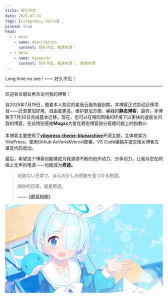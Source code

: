 ```yaml
---
title: 好久不见
date: 2025-07-31
tags: [vitepress, hello]
pinned: true
head:
  - - meta
    - name: description
      content: 好久不见，枫落丰源！
  - - meta
    - name: keywords
      content: 好久不见，枫落丰源！, 枫落丰源
---
```

Long time no see ! —— 好久不见！

---

欢迎各位朋友再次访问我的博客！

自2025年7月19日，随着本人购买的星辰云服务器到期，本博客正式启动迁移项目——迁至更加好用、自由度更高、维护更加方便、~~省钱~~的**静态博客**，最终，本博客于7月30日完成基本迁移，现在，您可以在相同网络的环境下以更快的速度访问我的博客。在此特别感谢**Mugzx**大佬在静态博客部分搭建问题上的指教👍

本博客主要使用了[**vitepress-theme-bluearchive**](https://github.com/Alittfre/vitepress-theme-bluearchive "蔚蓝档案主题")开源主题，主体框架为VitePress，使用Github Actions&Vercel部署，VS Code编辑并提交相关博客文章及代码改动。

最后，希望这个博客也能够成为我源源不断的创作动力、分享动力，让我与您在网络上无声的电波——也能成为**奇迹。**

> 何気ない日常で、ほんの少しの奇跡を見つける物語。
>
> 和你的日常，就是奇迹。
>
> **——《蔚蓝档案》**

![阿洛娜](/public/imgs/IMG_20250723_153541.png "阿洛娜")